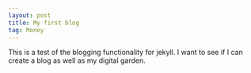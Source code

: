 ```yaml
---
layout: post
title: My first blog
tag: Money
---
```

This is a test of the blogging functionality for jekyll. I want to see if I can create a blog as well as my digital garden.
